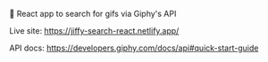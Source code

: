 🚀 React app to search for gifs via Giphy's API 

Live site: https://jiffy-search-react.netlify.app/

API docs: https://developers.giphy.com/docs/api#quick-start-guide
